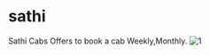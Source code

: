 # sathi
Sathi Cabs Offers to book a cab Weekly,Monthly.
![1](https://github.com/0virusdetect/sathi/assets/47599266/07318def-a406-442d-9f7a-ca47e7947ae9)
